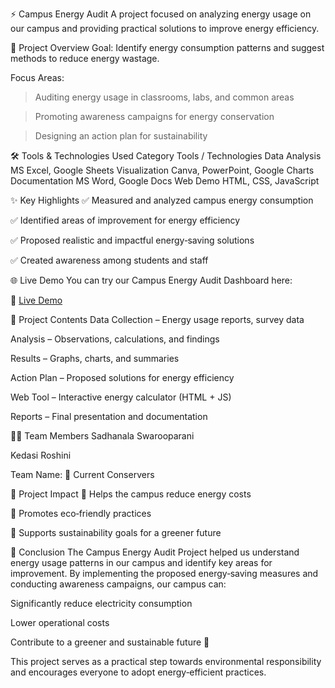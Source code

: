 ⚡ Campus Energy Audit
A project focused on analyzing energy usage on our campus and providing practical solutions to improve energy efficiency.

📌 Project Overview
Goal: Identify energy consumption patterns and suggest methods to reduce energy wastage.

Focus Areas:

>Auditing energy usage in classrooms, labs, and common areas

>Promoting awareness campaigns for energy conservation

>Designing an action plan for sustainability

🛠 Tools & Technologies Used
Category	Tools / Technologies
Data Analysis	MS Excel, Google Sheets
Visualization	Canva, PowerPoint, Google Charts
Documentation	MS Word, Google Docs
Web Demo	HTML, CSS, JavaScript

✨ Key Highlights
✅ Measured and analyzed campus energy consumption

✅ Identified areas of improvement for energy efficiency

✅ Proposed realistic and impactful energy‑saving solutions

✅ Created awareness among students and staff

🌐 Live Demo
You can try our Campus Energy Audit Dashboard here:

🔗 [Live Demo](https://bit.ly/campus_energy_audit_action_plan)


📂 Project Contents
Data Collection – Energy usage reports, survey data

Analysis – Observations, calculations, and findings

Results – Graphs, charts, and summaries

Action Plan – Proposed solutions for energy efficiency

Web Tool – Interactive energy calculator (HTML + JS)

Reports – Final presentation and documentation

👩‍💻 Team Members
Sadhanala Swarooparani

Kedasi Roshini

Team Name: 🌿 Current Conservers

🌱 Project Impact
🌟 Helps the campus reduce energy costs

🌟 Promotes eco‑friendly practices

🌟 Supports sustainability goals for a greener future



🏁 Conclusion
The Campus Energy Audit Project helped us understand energy usage patterns in our campus and identify key areas for improvement.
By implementing the proposed energy‑saving measures and conducting awareness campaigns, our campus can:

Significantly reduce electricity consumption

Lower operational costs

Contribute to a greener and sustainable future 🌿

This project serves as a practical step towards environmental responsibility and encourages everyone to adopt energy‑efficient practices.
